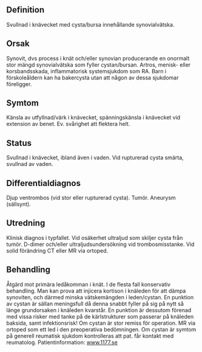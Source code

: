 ## Definition

Svullnad i knävecket med cysta/bursa innehållande synovialvätska.

## Orsak

Synovit, dvs process i knät och/eller synovian producerande en onormalt stor mängd synovialvätska som fyller cystan/bursan. Artros, menisk- eller korsbandsskada, inflammatorisk systemsjukdom som RA. Barn i förskoleåldern kan ha bakercysta utan att någon av dessa sjukdomar föreligger.

## Symtom

Känsla av utfyllnad/värk i knävecket, spänningskänsla i knävecket vid extension av benet. Ev. svårighet att flektera helt.

## Status

Svullnad i knävecket, ibland även i vaden. Vid rupturerad cysta smärta, svullnad av vaden.

## Differentialdiagnos

Djup ventrombos (vid stor eller rupturerad cysta). Tumör. Aneurysm (sällsynt).

## Utredning

Klinisk diagnos i typfallet. Vid osäkerhet ultraljud som skiljer cysta från tumör. D-dimer och/eller ultraljudsundersökning vid trombosmisstanke. Vid solid förändring CT eller MR via ortoped.

## Behandling

Åtgärd mot primära ledåkomman i knät. I de flesta fall konservativ behandling. Man kan prova att injicera kortison i knäleden för att dämpa synoviten, och därmed minska vätskemängden i leden/cystan. En punktion av cystan är sällan meningsfull då denna snabbt fyller på sig på nytt så länge grundorsaken i knäleden kvarstår. En punktion är dessutom förenad med vissa risker med tanke på de kärlstrukturer som passerar på knäleden baksida, samt infektionsrisk! Om cystan är stor remiss för operation. MR via ortoped som ett led i den preoperativa bedömningen. Om cystan är symtom på generell reumatisk sjukdom kontrolleras att pat. får kontakt med reumatolog.
Patientinformation: www.1177.se

